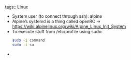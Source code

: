 tags:: Linux

- System user (to connect through ssh): alpine
- Alpine’s systemd is a thing called openRC -> https://wiki.alpinelinux.org/wiki/Alpine_Linux_Init_System
- To execute stuff from /etc/profile using sudo: 
  ```bash
  sudo -i command 
  sudo -i su
  ```
-